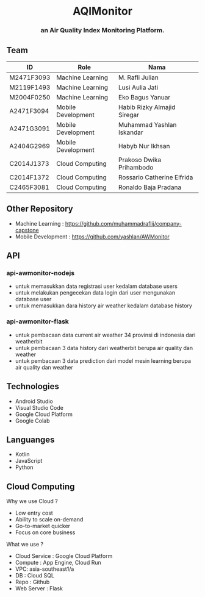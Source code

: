 <p align="center">
  <h1 align="center">AQIMonitor</h1>
  <h3 align="center">an Air Quality Index Monitoring Platform. </h3>

</p>

## Team

| ID         | Role               | Nama                        |
| ---------- | ------------------ | --------------------------- |
| M2471F3093 | Machine Learning   | M. Rafli Julian             |
| M2119F1493 | Machine Learning   | Lusi Aulia Jati             |
| M2004F0250 | Machine Learning   | Eko Bagus Yanuar            |
| A2471F3094 | Mobile Development | Habib Rizky Almajid Siregar |
| A2471G3091 | Mobile Development | Muhammad Yashlan Iskandar   |
| A2404G2969 | Mobile Development | Habyb Nur Ikhsan            |
| C2014J1373 | Cloud Computing    | Prakoso Dwika Prihambodo    |
| C2014F1372 | Cloud Computing    | Rossario Catherine Elfrida  |
| C2465F3081 | Cloud Computing    | Ronaldo Baja Pradana        |

## Other Repository

- Machine Learning : https://github.com/muhammadraflij/company-capstone
- Mobile Development : https://github.com/yashlan/AWMonitor

## API

### api-awmonitor-nodejs

- untuk memasukkan data registrasi user kedalam database users
- untuk melakukan pengecekan data login dari user mengunakan database user
- untuk memasukkan dara history air weather kedalam database history

### api-awmonitor-flask

- untuk pembacaan data current air weather 34 provinsi di indonesia dari weatherbit
- untuk pembacaan 3 data history dari weatherbit berupa air quality dan weather
- untuk pembacaan 3 data prediction dari model mesin learning berupa air quality dan weather

## Technologies

- Android Studio
- Visual Studio Code
- Google Cloud Platform
- Google Colab

## Languanges

- Kotlin
- JavaScript
- Python

## Cloud Computing

Why we use Cloud ?

- Low entry cost
- Ability to scale on-demand
- Go-to-market quicker
- Focus on core business

What we use ?

- Cloud Service : Google Cloud Platform
- Compute : App Engine, Cloud Run
- VPC: asia-southeast1/a
- DB : Cloud SQL
- Repo : Github
- Web Server : Flask
